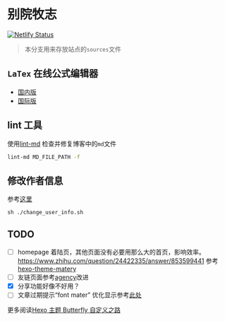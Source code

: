 # 别院牧志

[![Netlify Status](https://api.netlify.com/api/v1/badges/88e1a8bd-d248-4658-8373-0ff1b81442c1/deploy-status)](https://app.netlify.com/sites/santu/deploys)

> 本分支用来存放站点的`sources`文件

## `LaTex` 在线公式编辑器

- [国内版](http://latex.91maths.com/)
- [国际版](http://latex.codecogs.com/eqneditor/editor.php)

## lint 工具

使用[lint-md](https://github.com/hustcc/lint-md) 检查并修复博客中的`md`文件
```bash
lint-md MD_FILE_PATH -f
```

## 修改作者信息
参考[这里](https://stackoverflow.com/questions/750172/how-to-change-the-author-and-committer-name-and-e-mail-of-multiple-commits-in-gi)     
```shell
sh ./change_user_info.sh
```

## TODO
 - [ ] homepage 着陆页，其他页面没有必要用那么大的首页，影响效率。
    https://www.zhihu.com/question/24422335/answer/853599441
    参考[hexo-theme-matery](http://ghang.top/)
 - [ ] 友链页面参考[agency](https://startbootstrap.com/themes/agency/)改进
 - [x] 分享功能好像不好用？
 - [ ] 文章过期提示“font mater”
    优化显示参考[此处](https://docs.netlify.com/configure-builds/common-configurations/#javascript-spas)
    
  更多阅读[Hexo 主题 Butterfly 自定义之路](https://www.masantu.com/blog/2020-01-06/customize-hexo-theme-Butterfly/)
 
